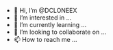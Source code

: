 - 👋 Hi, I’m @DCLONEEX
- 👀 I’m interested in ...
- 🌱 I’m currently learning ...
- 💞️ I’m looking to collaborate on ...
- 📫 How to reach me ...

<!---
DCLONEEX/DCLONEEX is a ✨ special ✨ repository because its `README.md` (this file) appears on your GitHub profile.
You can click the Preview link to take a look at your changes.
--->

